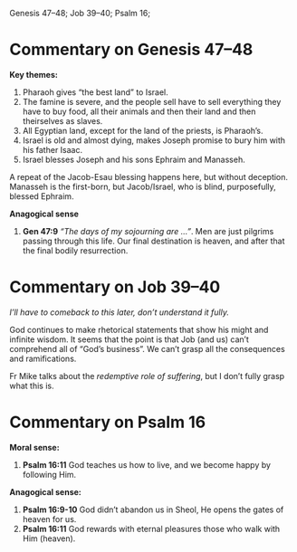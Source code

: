 Genesis 47–48; Job 39–40; Psalm 16;
# Commentary on Genesis 47–48
**Key themes:**
1. Pharaoh gives “the best land” to Israel.
2. The famine is severe, and the people sell have to sell everything they have to buy food, all their animals and then their land and then theirselves as slaves.
3. All Egyptian land, except for the land of the priests, is Pharaoh’s.
4. Israel is old and almost dying, makes Joseph promise to bury him with his father Isaac.
5. Israel blesses Joseph and his sons Ephraim and Manasseh.

A repeat of the Jacob-Esau blessing happens here, but without deception. Manasseh is the first-born,
but Jacob/Israel, who is blind, purposefully, blessed Ephraim.

**Anagogical sense**
1. **Gen 47:9** *“The days of my sojourning are …”*. Men are just pilgrims passing through this life. Our final destination is heaven, and after that the final bodily resurrection.
# Commentary on Job 39–40
*I’ll have to comeback to this later, don’t understand it fully.*

God continues to make rhetorical statements that show his might and infinite wisdom. It seems that the point is that Job (and us) can’t comprehend all of “God’s business”. We can’t grasp all the consequences and ramifications.

Fr Mike talks about the *redemptive role of suffering*, but I don’t fully grasp what this is.
# Commentary on Psalm 16
**Moral sense:**
1. **Psalm 16:11** God teaches us how to live, and we become happy by following Him.

**Anagogical sense:**
1. **Psalm 16:9-10** God didn’t abandon us in Sheol, He opens the gates of heaven for us.
2. **Psalm 16:11** God rewards with eternal pleasures those who walk with Him (heaven).